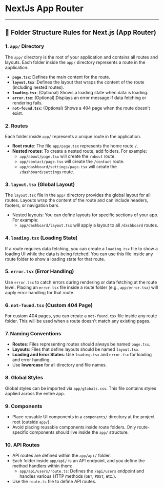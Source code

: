 # NextJs App Router

---

## 📂 Folder Structure Rules for Next.js (App Router)

### 1. `app/` Directory
The `app/` directory is the root of your application and contains all routes and layouts. Each folder inside the `app/` directory represents a route in the application.

- **`page.tsx`**: Defines the main content for the route.
- **`layout.tsx`**: Defines the layout that wraps the content of the route (including nested routes).
- **`loading.tsx`**: (Optional) Shows a loading state when data is loading.
- **`error.tsx`**: (Optional) Displays an error message if data fetching or rendering fails.
- **`not-found.tsx`**: (Optional) Shows a 404 page when the route doesn't exist.

### 2. Routes
Each folder inside `app/` represents a unique route in the application.

- **Root route**: The file `app/page.tsx` represents the home route `/`.
- **Nested routes**: To create a nested route, add folders. For example:
  - `app/about/page.tsx` will create the `/about` route.
  - `app/contact/page.tsx` will create the `/contact` route.
  - `app/dashboard/settings/page.tsx` will create the `/dashboard/settings` route.

### 3. `layout.tsx` (Global Layout)
The `layout.tsx` file in the `app/` directory provides the global layout for all routes. Layouts wrap the content of the route and can include headers, footers, or navigation bars.

- Nested layouts: You can define layouts for specific sections of your app. For example:
  - `app/dashboard/layout.tsx` will apply a layout to all `/dashboard` routes.

### 4. `loading.tsx` (Loading State)
If a route requires data fetching, you can create a `loading.tsx` file to show a loading UI while the data is being fetched. You can use this file inside any route folder to show a loading state for that route.

### 5. `error.tsx` (Error Handling)
Use `error.tsx` to catch errors during rendering or data fetching at the route level. Placing an `error.tsx` file inside a route folder (e.g., `app/error.tsx`) will apply error handling for that route.

### 6. `not-found.tsx` (Custom 404 Page)
For custom 404 pages, you can create a `not-found.tsx` file inside any route folder. This will be used when a route doesn't match any existing pages.

### 7. Naming Conventions
- **Routes**: Files representing routes should always be named `page.tsx`.
- **Layouts**: Files that define layouts should be named `layout.tsx`.
- **Loading and Error States**: Use `loading.tsx` and `error.tsx` for loading and error handling.
- Use **lowercase** for all directory and file names.

### 8. Global Styles
Global styles can be imported via `app/globals.css`. This file contains styles applied across the entire app.

### 9. Components
- Place reusable UI components in a `components/` directory at the project root (outside `app/`).
- Avoid placing reusable components inside route folders. Only route-specific components should live inside the `app/` structure.

### 10. API Routes
- API routes are defined within the `app/api/` folder.
- Each folder inside `app/api/` is an API endpoint, and you define the method handlers within them:
    - `app/api/users/route.ts`: Defines the `/api/users` endpoint and handles various HTTP methods (`GET`, `POST`, etc.).
- Use the `route.ts` file to define API routes.